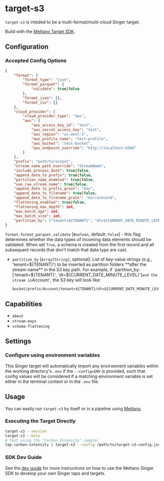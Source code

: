 # target-s3

`target-s3` is inteded to be a multi-format/multi-cloud Singer target.

Build with the [Meltano Target SDK](https://sdk.meltano.com).


## Configuration

### Accepted Config Options

```json
{
    "format": {
        "format_type": "json",
        "format_parquet": {
            "validate": true|false
        },
        "format_json": {},
        "format_csv": {}
    },
    "cloud_provider": {
        "cloud_provider_type": "aws",
        "aws": {
            "aws_access_key_id": "test",
            "aws_secret_access_key": "test",
            "aws_region": "us-west-2",
            "aws_profile_name": "test-profile",
            "aws_bucket": "test-bucket",
            "aws_endpoint_override": "http://localhost:4566"
        }
    },
    "prefix": "path/to/output",
    "stream_name_path_override": "StreamName",
    "include_process_date": true|false,
    "append_date_to_prefix": true|false,
    "partition_name_enabled": true|false,
    "use_raw_stream_name": true|false,
    "append_date_to_prefix_grain": "day",
    "append_date_to_filename": true|false,
    "append_date_to_filename_grain": "microsecond",
    "flattening_enabled": true|false,
    "flattening_max_depth": int,
    "max_batch_age": int,
    "max_batch_size": int,
    "partition_by": ["tenant=${TENANT}", "dt=${CURRENT_DATE_MINUTE_LEVEL}"]
}
```
`format.format_parquet.validate` [`Boolean`, default: `False`] - this flag determines whether the data types of incoming data elements should be validated. When set `True`, a schema is created from the first record and all subsequent records that don't match that data type are cast.

- `partition_by` [`Array[String]`, optional]: List of key-value strings (e.g., 'tenant=${TENANT}') to be inserted as partition folders **after the stream name** in the S3 key path. For example, if `partition_by: ['tenant=${TENANT}', 'dt=${CURRENT_DATE_MINUTE_LEVEL}']` and the stream is `Account`, the S3 key will look like:

  ```
  bucket/prefix/Account/tenant=${TENANT}/dt=${CURRENT_DATE_MINUTE_LEVEL}/...
  ```

## Capabilities

* `about`
* `stream-maps`
* `schema-flattening`

## Settings

### Configure using environment variables

This Singer target will automatically import any environment variables within the working directory's
`.env` if the `--config=ENV` is provided, such that config values will be considered if a matching
environment variable is set either in the terminal context or in the `.env` file.

## Usage

You can easily run `target-s3` by itself or in a pipeline using [Meltano](https://meltano.com/).

### Executing the Target Directly

```bash
target-s3 --version
target-s3 --help
# Test using the "Carbon Intensity" sample:
tap-carbon-intensity | target-s3 --config /path/to/target-s3-config.json
```

### SDK Dev Guide

See the [dev guide](https://sdk.meltano.com/en/latest/dev_guide.html) for more instructions on how to use the Meltano Singer SDK to
develop your own Singer taps and targets.
